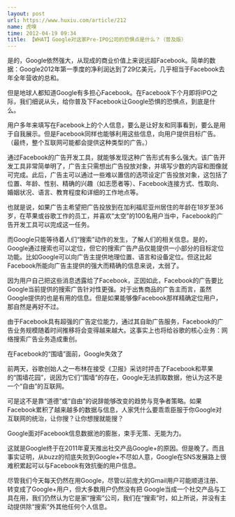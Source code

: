 ```yaml
---
layout: post
url: https://www.huxiu.com/article/212
name: 虎嗅
time: 2012-04-19 09:34
title: 【WHAT】Google对这家Pre-IPO公司的恐惧点是什么？（普及版）
---
```

是的，Google依然强大，从现成的商业价值上来说远超Facebook。简单的数据：Google2012年第一季度的净利润达到了29亿美元，几乎相当于Facebook去年全年营收的总和。

但是地球人都知道Google有多担心Facebook。在Facebook下个月即将IPO之际，我们细说从头，给你普及下Facebook让Google恐惧的恐惧点，到底是什么。

用户多年来填写在Facebook上的个人信息，要么是让好友和同事看到，要么是用于自我展示。但是Facebook同样也能够利用这些信息，向用户提供目标广告。（最终，整个互联网可能都会提供这种类型的广告。）

通过Facebook的广告开发工具，就能够发现这种广告形式有多么强大。该广告开发工具非常简单明了，广告主只需想出广告投放对象，并填写少数的内容和图像就可完成。此后，广告主可以通过一些难以置信的选项设定广告投放对象，这包括了位置、年龄、性别、精确的兴趣（如志愿者等）、Facebook连接方式、性取向、婚姻状况、语言、教育程度和详细的工作地点等。

也就是说，如果广告主希望把广告投放到在加利福尼亚州居住的年龄在18岁至36岁，在苹果或谷歌工作的员工，并喜欢“太空”的100名用户当中，Facebook的广告开发工具可以完成这一任务。

而Google只能等待着人们“搜索”动作的发生，了解人们的相关信息。是的，Google通过搜索也可以定位，但它的搜索广告产品仅能提供一小部分的目标定位功能。比如Google可以向广告主提供地理位置、语言和设备定位。但这比起Facebook所能向广告主提供的强大而精确的信息来说，太弱了。

因为用户自己把这些消息透露给了Facebook，正因如此，Facebook的广告要比Google当前提供的搜索广告针对性更强。对于出售商品的广告主而言，虽然Google提供的也是有用的信息。但是如果能够像Facebook那样精确定位用户，那自然是再好不过。

由于Facebook具有超强的广告定位能力，通过其自助广告服务，Facebook的广告业务规模随着时间推移将会变得越来越大。这事实上也将给谷歌的核心业务：网络搜索广告业务造成重创。

在Facebook的“围墙”面前，Google失效了

前两天，谷歌创始人之一布林在接受《卫报》采访时抨击了Facebook和苹果的“围墙花园”，说因为它们“围墙”的存在，Google无法抓取数据，他认为这不是一个“自由”的互联网。

可是这不是靠“道德”或“自由”的说辞能够改变的趋势与竞争者策略。如果Facebook累积了越来越多的数据与信息，人家凭什么要乖乖臣服于你Google对互联网的统治，让你搜？让你想搜就能搜？

Google面对Facebook信息数据池的膨胀，束手无策、无能为力。

这就是Google终于在2011年夏天推出社交产品Google+的原因。但是晚了。而且事实证明，从buzz的彻底失败到Google+不尽如人意，Google在SNS发展路上很难积累起可以与Facebook有效抗衡的用户信息。

尽管我们今天每天仍然在用Google，尽管以前庞大的Gmail用户可能顺道注册、转变成了Google+用户，但大多数用户仍然没有把 Google当成一个社交产品与工具在用，我们仍然认为它是家“搜索”公司，我们在“搜索”时，如上所说，并没有主动提供除“搜索”外其他任何个人信息。

